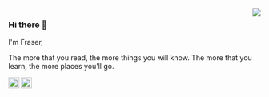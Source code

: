 <img align='right' src="https://github-readme-stats.vercel.app/api?username=fraserdale&show_icons=true">

### Hi there 👋

I'm Fraser,

The more that you read, the more things you will know. The more that you learn, the more places you’ll go.

<a href="https://twitter.com/jalfrazi" target="_blank">
  <img align="left" width="22px" alt="Looskie's twitter" src="https://cdn.jsdelivr.net/npm/simple-icons@v3/icons/twitter.svg" />
</a>
<a href="https://linkedin.com/fraserdale" target="_blank">
  <img align="left" width="22px" alt="Looskie's instagram" src="https://cdn.jsdelivr.net/npm/simple-icons@3.11.0/icons/linkedin.svg" />
</a>
